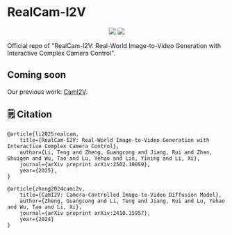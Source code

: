 # RealCam-I2V

<div align="center">
    <a href="https://zgctroy.github.io/RealCam-I2V"><img src="https://img.shields.io/static/v1?label=Project&message=Page&color=green"></a>
    <a href="https://arxiv.org/abs/2502.10059"><img src="https://img.shields.io/static/v1?label=arXiv&message=2502.10059&color=b21d1a"></a>
</div>

Official repo of "RealCam-I2V: Real-World Image-to-Video Generation with Interactive Complex Camera Control".

## Coming soon

Our previous work: [CamI2V](https://github.com/ZGCTroy/CamI2V).

## :spiral_notepad: Citation

```
@article{li2025realcam,
    title={RealCam-I2V: Real-World Image-to-Video Generation with Interactive Complex Camera Control}, 
    author={Li, Teng and Zheng, Guangcong and Jiang, Rui and Zhan, Shuigen and Wu, Tao and Lu, Yehao and Lin, Yining and Li, Xi},
    journal={arXiv preprint arXiv:2502.10059},
    year={2025},
}

@article{zheng2024cami2v,
    title={CamI2V: Camera-Controlled Image-to-Video Diffusion Model},
    author={Zheng, Guangcong and Li, Teng and Jiang, Rui and Lu, Yehao and Wu, Tao and Li, Xi},
    journal={arXiv preprint arXiv:2410.15957},
    year={2024}
}
```
